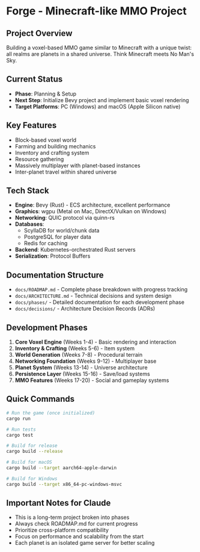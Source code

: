 # Forge - Minecraft-like MMO Project

## Project Overview
Building a voxel-based MMO game similar to Minecraft with a unique twist: all realms are planets in a shared universe. Think Minecraft meets No Man's Sky.

## Current Status
- **Phase**: Planning & Setup
- **Next Step**: Initialize Bevy project and implement basic voxel rendering
- **Target Platforms**: PC (Windows) and macOS (Apple Silicon native)

## Key Features
- Block-based voxel world
- Farming and building mechanics
- Inventory and crafting system
- Resource gathering
- Massively multiplayer with planet-based instances
- Inter-planet travel within shared universe

## Tech Stack
- **Engine**: Bevy (Rust) - ECS architecture, excellent performance
- **Graphics**: wgpu (Metal on Mac, DirectX/Vulkan on Windows)
- **Networking**: QUIC protocol via quinn-rs
- **Databases**: 
  - ScyllaDB for world/chunk data
  - PostgreSQL for player data
  - Redis for caching
- **Backend**: Kubernetes-orchestrated Rust servers
- **Serialization**: Protocol Buffers

## Documentation Structure
- `docs/ROADMAP.md` - Complete phase breakdown with progress tracking
- `docs/ARCHITECTURE.md` - Technical decisions and system design
- `docs/phases/` - Detailed documentation for each development phase
- `docs/decisions/` - Architecture Decision Records (ADRs)

## Development Phases
1. **Core Voxel Engine** (Weeks 1-4) - Basic rendering and interaction
2. **Inventory & Crafting** (Weeks 5-6) - Item system
3. **World Generation** (Weeks 7-8) - Procedural terrain
4. **Networking Foundation** (Weeks 9-12) - Multiplayer base
5. **Planet System** (Weeks 13-14) - Universe architecture
6. **Persistence Layer** (Weeks 15-16) - Save/load systems
7. **MMO Features** (Weeks 17-20) - Social and gameplay systems

## Quick Commands
```bash
# Run the game (once initialized)
cargo run

# Run tests
cargo test

# Build for release
cargo build --release

# Build for macOS
cargo build --target aarch64-apple-darwin

# Build for Windows
cargo build --target x86_64-pc-windows-msvc
```

## Important Notes for Claude
- This is a long-term project broken into phases
- Always check ROADMAP.md for current progress
- Prioritize cross-platform compatibility
- Focus on performance and scalability from the start
- Each planet is an isolated game server for better scaling